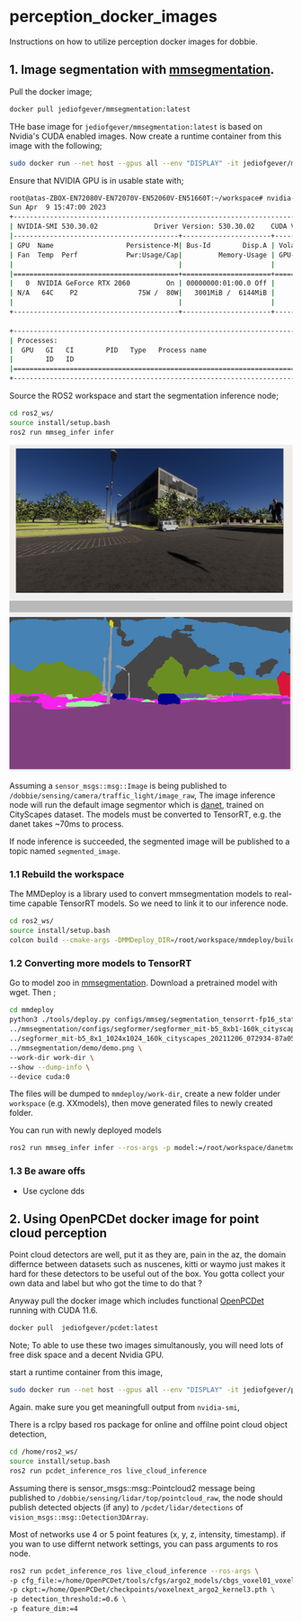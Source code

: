 # perception_docker_images

Instructions on how to utilize perception docker images for dobbie. 

## 1. Image segmentation with [mmsegmentation](https://github.com/open-mmlab/mmsegmentation). 


Pull the docker image; 

```bash
docker pull jediofgever/mmsegmentation:latest
```

THe base image for `jediofgever/mmsegmentation:latest` is based on Nvidia's CUDA enabled images. Now create a runtime container from this image with the following;

```bash
sudo docker run --net host --gpus all --env "DISPLAY" -it jediofgever/mmsegmentation:latest
```

Ensure that NVIDIA GPU is in usable state with;

```bash
root@atas-ZBOX-EN72080V-EN72070V-EN52060V-EN51660T:~/workspace# nvidia-smi 
Sun Apr  9 15:47:00 2023       
+---------------------------------------------------------------------------------------+
| NVIDIA-SMI 530.30.02              Driver Version: 530.30.02    CUDA Version: 12.1     |
|-----------------------------------------+----------------------+----------------------+
| GPU  Name                  Persistence-M| Bus-Id        Disp.A | Volatile Uncorr. ECC |
| Fan  Temp  Perf            Pwr:Usage/Cap|         Memory-Usage | GPU-Util  Compute M. |
|                                         |                      |               MIG M. |
|=========================================+======================+======================|
|   0  NVIDIA GeForce RTX 2060         On | 00000000:01:00.0 Off |                  N/A |
| N/A   64C    P2               75W /  80W|   3001MiB /  6144MiB |     72%      Default |
|                                         |                      |                  N/A |
+-----------------------------------------+----------------------+----------------------+
                                                                                         
+---------------------------------------------------------------------------------------+
| Processes:                                                                            |
|  GPU   GI   CI        PID   Type   Process name                            GPU Memory |
|        ID   ID                                                             Usage      |
|=======================================================================================|
+---------------------------------------------------------------------------------------+
```

Source the ROS2 workspace and start the segmentation inference node; 

```bash
cd ros2_ws/ 
source install/setup.bash
ros2 run mmseg_infer infer
```

![](./img/seg.png)

Assuming a `sensor_msgs::msg::Image` is being published to `/dobbie/sensing/camera/traffic_light/image_raw`, The image inference node will run the default image segmentor which is [danet](https://github.com/open-mmlab/mmsegmentation/tree/main/configs/danet), trained on CityScapes dataset. The models must be converted to TensorRT, e.g. the danet takes ~70ms to process. 

If node inference is succeeded, the segmented image will be published to a topic named `segmented_image`.

### 1.1 Rebuild the workspace

The MMDeploy is a library used to convert mmsegmentation models to real-time capable TensorRT models. So we need to link it to our inference node. 

```bash
cd ros2_ws/ 
source install/setup.bash
colcon build --cmake-args -DMMDeploy_DIR=/root/workspace/mmdeploy/build/install/lib/cmake/MMDeploy
```

### 1.2 Converting more models to TensorRT

Go to model zoo in [mmsegmentation](https://github.com/open-mmlab/mmsegmentation). Download a pretrained model with wget. Then ;

```bash
cd mmdeploy
python3 ./tools/deploy.py configs/mmseg/segmentation_tensorrt-fp16_static-1024x1024.py \
../mmsegmentation/configs/segformer/segformer_mit-b5_8xb1-160k_cityscapes-1024x1024.py \
../segformer_mit-b5_8x1_1024x1024_160k_cityscapes_20211206_072934-87a052ec.pth \
../mmsegmentation/demo/demo.png \
--work-dir work-dir \
--show --dump-info \
--device cuda:0
```

The files will be dumped to `mmdeploy/work-dir`, create a new folder under `workspace` (e.g. XXmodels), then move generated files to newly created folder. 

You can run with newly deployed models 

```bash
ros2 run mmseg_infer infer --ros-args -p model:=/root/workspace/danetmodels/ -p device:=cuda -p pallete:=cityscapes
```

### 1.3 Be aware offs
* Use cyclone dds


## 2. Using OpenPCDet docker image for point cloud perception

Point cloud detectors are well, put it as they are, pain in the az, the domain differnce between datasets such as nuscenes, kitti or waymo just makes it hard for these detectors to be useful out of the box. 
You gotta collect your own data and label but who got the time to do that ? 

Anyway pull the docker image which includes functional [OpenPCDet](https://github.com/open-mmlab/OpenPCDet) running with CUDA 11.6. 

```bash
docker pull  jediofgever/pcdet:latest
```

Note; To able to use these two images simultanously, you will need lots of free disk space and a decent Nvidia GPU.

start a runtime container from this image, 

```bash
sudo docker run --net host --gpus all --env "DISPLAY" -it jediofgever/pcdet:latest
```
Again. make sure you get meaningfull output from `nvidia-smi`, 


There is a rclpy based ros package for online and offilne point cloud object detection,  

```bash
cd /home/ros2_ws/
source install/setup.bash
ros2 run pcdet_inference_ros live_cloud_inference
```

Assuming there is sensor_msgs::msg::Pointcloud2 message being published to `/dobbie/sensing/lidar/top/pointcloud_raw`, the node should publish detected
objects (if any) to `/pcdet/lidar/detections` of `vision_msgs::msg::Detection3DArray`. 

Most of networks use 4 or 5 point features (x, y, z, intensity, timestamp). if you wan to use differnt network settings, you can pass arguments to ros node. 


```bash
ros2 run pcdet_inference_ros live_cloud_inference --ros-args \
-p cfg_file:=/home/OpenPCDet/tools/cfgs/argo2_models/cbgs_voxel01_voxelnext_headkernel3.yaml \
-p ckpt:=/home/OpenPCDet/checkpoints/voxelnext_argo2_kernel3.pth \
-p detection_threshold:=0.6 \
-p feature_dim:=4
```
